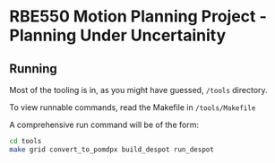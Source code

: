 # RBE550 Motion Planning Project - Planning Under Uncertainity

## Running

Most of the tooling is in, as you might have guessed, `/tools` directory.

To view runnable commands, read the Makefile in `/tools/Makefile`

A comprehensive run command will be of the form:

```bash
cd tools
make grid convert_to_pomdpx build_despot run_despot

```

